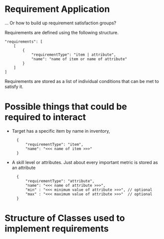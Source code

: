 # Requirement Application
... Or how to build up requirement satisfaction groups?

Requirements are defined using the following structure.

    "requirements": [
        [
            {
                "requirementType": "item | attribute",
                "name": "name of item or name of attribute"
            }
        ]
    ]

Requirements are stored as a list of individual conditions that can be met 
to satisfy it.

# Possible things that could be required to interact

* Target has a specific item by name in inventory,

        {
            "requirementType": "item",
            "name": "<<< name of item >>>"
        }

* A skill level or attributes. Just about every important metric is stored as 
  an attribute

        {
            "requirementType": "attribute",
            "name": "<<< name of attribute >>>",
            "min" : "<<< minimum value of attribute >>>", // optional
            "max" : "<<< maximum value of attribute >>>"  // optional
        }

# Structure of Classes used to implement requirements
